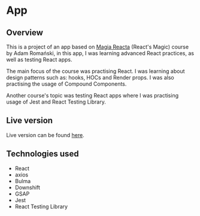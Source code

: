 # App

## Overview

This is a project of an app based on [Magia Reacta](https://eduweb.pl/programowanie-i-www/reactjs/react-techniki-zaawansowane/) (React's Magic) course by Adam Romański, in this app, I was learning advanced React practices, as well as testing React apps.

The main focus of the course was practising React. I was learning about design patterns such as: hooks, HOCs and Render props. I was also practising the usage of Compound Components.

Another course's topic was testing React apps where I was practising usage of Jest and React Testing Library.

## Live version

Live version can be found [here]('').

## Technologies used

- React
- axios
- Bulma
- Downshift
- GSAP
- Jest
- React Testing Library
